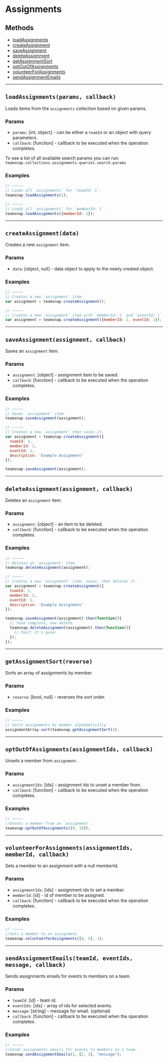 # Assignments

## Methods

- [loadAssignments](#loadAssignments)
- [createAssignment](#createAssignment)
- [saveAssignment](#saveAssignment)
- [deleteAssignment](#deleteAssignment)
- [getAssignmentSort](#getAssignmentSort)
- [optOutOfAssignments](#optOutOfAssignments)
- [volunteerForAssignments](#volunteerForAssignments)
- [sendAssignmentEmails](#sendAssignmentEmails)


---
<a id="loadAssignments"></a>
## `loadAssignments(params, callback)`
Loads items from the `assignments` collection based on given params.

### Params
* `params`: [int, object] - can be either a `teamId` or an object with query parameters.
* `callback`: [function] - callback to be executed when the operation completes.

To see a list of all available search params you can run:
`teamsnap.collections.assignments.queries.search.params`

### Examples
```javascript
// ~~~~~
// Loads all `assignments` for `teamId: 1`.
teamsnap.loadAssignments(1);

// ~~~~~
// Loads all `assignments` for `memberId: 1`.
teamsnap.loadAssignments({memberId: 1});
```


---


<a id="createAssignment"></a>
## `createAssignment(data)`
Creates a new `assignment` item.

### Params
* `data`: [object, null] - data object to apply to the newly created object.

### Examples
```javascript
// ~~~~~
// Creates a new `assignment` item.
var assignment = teamsnap.createAssignment();

// ~~~~~
// Creates a new `assignment` item with `memberId: 1` and `eventId: 1`.
var assignment = teamsnap.createAssignment({memberId: 1, eventId: 1});
```


---


<a id="saveAssignment"></a>
## `saveAssignment(assignment, callback)`
Saves an `assignment` item.

### Params
* `assignment`: [object] - assignment item to be saved.
* `callback`: [function] - callback to be executed when the operation completes.

### Examples
```javascript
// ~~~~~
// Saves `assignment` item.
teamsnap.saveAssignment(assignment);

// ~~~~~
// Creates a new `assignment` then saves it.
var assignment = teamsnap.createAssignment({
  teamId: 1,
  memberId: 1,
  eventId: 1,
  description: 'Example Assignment'
});

teamsnap.saveAssignment(assignment);
```


---


<a id="deleteAssignment"></a>
## `deleteAssignment(assignment, callback)`
Deletes an `assignment` item.

### Params
* `assignment`: [object] - an item to be deleted.
* `callback`: [function] - callback to be executed when the operation completes.

### Examples
```javascript
// ~~~~~
// Deletes an `assignment` item.
teamsnap.deleteAssignment(assignment);

// ~~~~~
// Creates a new `assignment` item, saves, then deletes it.
var assignment = teamsnap.createAssignment({
  teamId: 1,
  memberId: 1,
  eventId: 1,
  description: 'Example Assignment'
});

teamsnap.saveAssignment(assignment).then(function(){
  // Save complete, now delete.
  teamsnap.deleteAssignment(assignment).then(function(){
    // Poof! It's gone!
  });
});
```


---


<a id="getAssignmentSort"></a>
## `getAssignmentSort(reverse)`
Sorts an array of assignments by member.

### Params
* `reverse`: [bool, null] - reverses the sort order.

### Examples
```javascript
// ~~~~~
// Sorts assignments by member alphabetically
assignmentArray.sort(teamsnap.getAssignmentSort());
```


---


<a id="optOutOfAssignments"></a>
## `optOutOfAssignments(assignmentIds, callback)`
Unsets a member from `assignment`.

### Params
* `assignmentIds`: [ids] - assignment ids to unset a member from.
* `callback`: [function] - callback to be executed when the operation completes.

### Examples
```javascript
// ~~~~~
//Unsets a member from an `assignment`.
teamsnap.optOutOfAssignments([9, 10]);
```


---



<a id="volunteerForAssignments"></a>
## `volunteerForAssignments(assignmentIds, memberId, callback)`
Sets a member to an assignment with a null memberId.

### Params
* `assignmentIds`: [ids] - assignment ids to set a member.
* `memberId`: [id] - id of member to be assigned.
* `callback`: [function] - callback to be executed when the operation completes.

### Examples
```javascript
// ~~~~~
//Sets a member to an assignment.
teamsnap.volunteerForAssignments([4, 5], 1);
```


---


<a id="sendAssignmentEmails"></a>
## `sendAssignmentEmails(teamId, eventIds, message, callback)`
Sends assignments emails for events to members on a team.

### Params
* `teamId`: [id] - team id.
* `eventIds`: [ids] - array of ids for selected events.
* `message`: [string] - message for email. (optional)
* `callback`: [function] - callback to be executed when the operation completes.

### Examples
```javascript
// ~~~~~
//Sends assignments emails for events to members on a team.
teamsnap.sendAssignmentEmails(1, [2, 3], "message");
```
